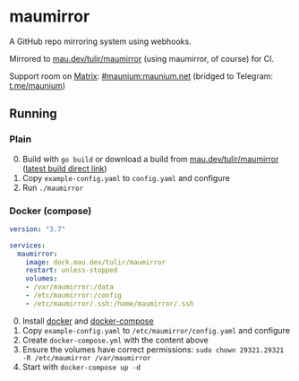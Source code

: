 # maumirror
A GitHub repo mirroring system using webhooks.

Mirrored to [mau.dev/tulir/maumirror](https://mau.dev/tulir/maumirror) (using maumirror, of course) for CI.

Support room on [Matrix](https://matrix.org): [#maunium:maunium.net](https://matrix.to/#/#maunium:maunium.net)
(bridged to Telegram: [t.me/maunium](https://t.me/maunium))

## Running
### Plain
0. Build with `go build` or download a build from [mau.dev/tulir/maumirror](https://mau.dev/tulir/maumirror/pipelines)
   ([latest build direct link](https://mau.dev/tulir/maumirror/-/jobs/artifacts/master/raw/maumirror?job=build))
1. Copy `example-config.yaml` to `config.yaml` and configure
2. Run `./maumirror`

### Docker (compose)
```yaml
version: "3.7"

services:
  maumirror:
    image: dock.mau.dev/tulir/maumirror
    restart: unless-stopped
    volumes:
    - /var/maumirror:/data
    - /etc/maumirror:/config
    - /etc/maumirror/.ssh:/home/maumirror/.ssh
```

0. Install [docker](https://docs.docker.com/install/) and [docker-compose](https://docs.docker.com/compose/install/)
1. Copy `example-config.yaml` to `/etc/maumirror/config.yaml` and configure
2. Create `docker-compose.yml` with the content above
3. Ensure the volumes have correct permissions: `sudo chown 29321.29321 -R /etc/maumirror /var/maumirror`
4. Start with `docker-compose up -d`

